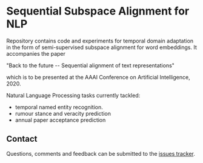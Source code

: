 # Sequential Subspace Alignment for NLP

Repository contains code and experiments for temporal domain adaptation in the form of semi-supervised subspace alignment for word embeddings. It accompanies the paper

"Back to the future -- Sequential alignment of text representations"

which is to be presented at the AAAI Conference on Artificial Intelligence, 2020.

Natural Language Processing tasks currently tackled:
- temporal named entity recognition.
- rumour stance and veracity prediction
- annual paper acceptance prediction

## Contact
Questions, comments and feedback can be submitted to the [issues tracker](https://github.com/wmkouw/ssa-nlp/issues).
